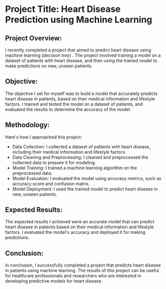 # Project Title: Heart Disease Prediction using Machine Learning

## Project Overview:
I recently completed a project that aimed to predict heart disease using machine learning *(decision tree)* . The project involved training a model on a dataset of patients with heart disease, and then using the trained model to make predictions on new, unseen patients.

## Objective:
The objective I set for myself was to build a model that accurately predicts heart disease in patients, based on their medical information and lifestyle factors. I trained and tested the model on a dataset of patients, and evaluated the results to determine the accuracy of the model.

## Methodology:
Here's how I approached this project:

- Data Collection: I collected a dataset of patients with heart disease, including their medical information and lifestyle factors.
- Data Cleaning and Preprocessing: I cleaned and preprocessed the collected data to prepare it for modeling.
- Model Training: I trained a machine learning algorithm on the preprocessed data.
- Model Evaluation: I evaluated the model using accuracy metrics, such as accuracy score and confusion matrix.
- Model Deployment: I used the trained model to predict heart disease in new, unseen patients.

## Expected Results:
The expected results I achieved were an accurate model that can predict heart disease in patients based on their medical information and lifestyle factors. I evaluated the model's accuracy and deployed it for making predictions.

## Conclusion:
In conclusion, I successfully completed a project that predicts heart disease in patients using machine learning. The results of this project can be useful for healthcare professionals and researchers who are interested in developing predictive models for heart disease.


